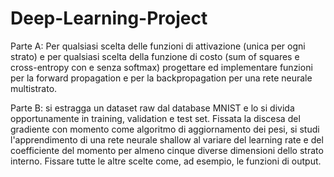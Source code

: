 # Deep-Learning-Project
Parte A: Per qualsiasi scelta delle funzioni di attivazione (unica per ogni strato) e per qualsiasi scelta della funzione di costo (sum of squares e
cross-entropy con e senza softmax) progettare ed implementare funzioni per la forward propagation
e per la backpropagation per una rete neurale multistrato.

Parte B: si estragga un dataset raw dal database MNIST e lo si divida opportunamente in training, validation e test set. Fissata la discesa del
gradiente con momento come algoritmo di aggiornamento dei pesi, si studi l'apprendimento di una rete neurale shallow al variare del learning rate
e del coefficiente del momento per almeno cinque diverse dimensioni dello strato interno.
Fissare tutte le altre scelte come, ad esempio, le funzioni di output.
